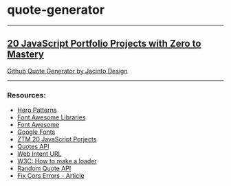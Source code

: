 # quote-generator

---

## [20 JavaScript Portfolio Projects with Zero to Mastery](https://academy.zerotomastery.io/p/javascript-projects)
[Github Quote Generator by Jacinto Design](https://github.com/JacintoDesign/quote-generator) 

---

### Resources:
- <a href="https://heropatterns.com/" target="_blank">Hero Patterns</a>
- <a href="https://cdnjs.com/libraries/font-awesome" target="_blank">Font Awesome Libraries</a>
- <a href="https://fontawesome.com/" target="_blank">Font Awesome</a>
- <a href="https://fonts.google.com/" target="_blank">Google Fonts</a>
- <a href="https://academy.zerotomastery.io/p/javascript-projects" target="_blank">ZTM 20 JavaScript Porjects</a>
- <a href="https://type.fit/api/quotes" target="_blank">Quotes API</a>
- <a href="https://twitter.com/intent/tweet" target="_blank">Web Intent URL</a>
- <a href="https://www.w3schools.com/howto/howto_css_loader.asp" target="_blank">W3C: How to make a loader</a>
- [Random Quote API](https://forismatic.com/en/api/)
- [Fix Cors Errors - Article](https://medium.com/@dtkatz/3-ways-to-fix-the-cors-error-and-how-access-control-allow-origin-works-d97d55946d9)
